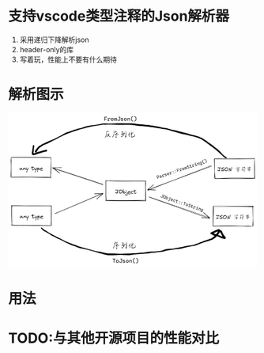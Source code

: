 # 支持vscode类型注释的Json解析器
1. 采用递归下降解析json
2. header-only的库
3. 写着玩，性能上不要有什么期待
# 解析图示
![示例.svg](images/exp.png)
# 用法

# TODO:与其他开源项目的性能对比